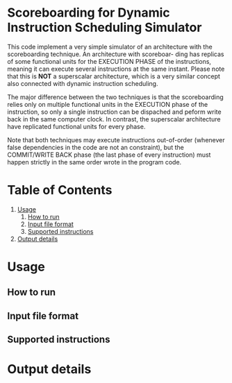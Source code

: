 # Scoreboarding for Dynamic Instruction Scheduling Simulator

This code implement a very simple simulator of an architecture
with the scoreboarding technique. An architecture with scoreboar-
ding has replicas of some functional units for the EXECUTION PHASE
of the instructions, meaning it can execute several instructions 
at the same instant. Please note that this is **NOT** a superscalar 
architecture, which is a very similar concept also connected with 
dynamic instruction scheduling.

The major difference between the two techniques is that the scoreboarding
relies only on multiple functional units in the EXECUTION phase of
the instruction, so only a single instruction can be dispached and peform
write back in the same computer clock. In contrast, the superscalar 
architecture have replicated functional units for every phase.

Note that both techniques may execute instructions out-of-order
(whenever false dependencies in the code are not an constraint),
but the COMMIT/WRITE BACK phase (the last phase of every instruction) 
must happen strictly in the same order wrote in the program code.

# Table of Contents
1. [Usage](#Usage)
    1. [How to run](#How-to-run)
    2. [Input file format](#Input-file-format)
    3. [Supported instructions](#Supported-instructions)
2. [Output details](#Output-details)

<a name="Usage"></a>
# Usage

<a name="How-to-run"></a>
## How to run

<a name="Input-file-format"></a>
## Input file format

<a name="Supported-instructions"></a>
## Supported instructions

<a name="Output-details"></a>
# Output details
